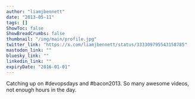 ```yaml
---
author: "liamjbennett"
date: "2013-05-11"
tags: []
ShowToc: false
ShowBreadCrumbs: false
thumbnail: "/img/main/profile.jpg"
twitter_link: "https://x.com/liamjbennett/status/333309795543158785"
mastodon_link: ""
bluesky_link: ""
linkedin_link: ""
expiryDate: "2016-01-01"
---
```


Catching up on #devopsdays and #bacon2013. So many awesome videos, not enough hours in the day.

